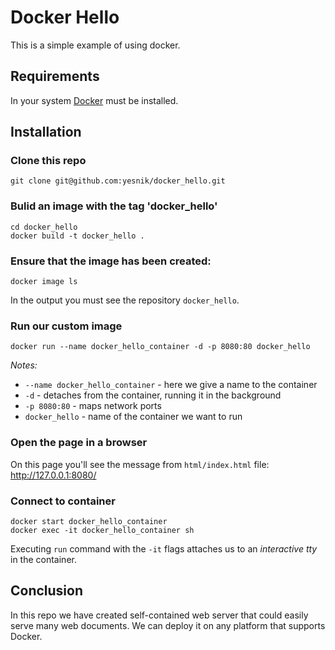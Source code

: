 # Docker Hello

This is a simple example of using docker.

## Requirements

In your system [Docker](https://www.docker.com/) must be installed.

## Installation

### Clone this repo

```
git clone git@github.com:yesnik/docker_hello.git
```

### Bulid an image with the tag 'docker_hello'

```
cd docker_hello
docker build -t docker_hello .
```

### Ensure that the image has been created:

```
docker image ls
```

In the output you must see the repository `docker_hello`.

### Run our custom image

```
docker run --name docker_hello_container -d -p 8080:80 docker_hello
```

*Notes:*
- `--name docker_hello_container` - here we give a name to the container
- `-d` - detaches from the container, running it in the background
- `-p 8080:80` - maps network ports
- `docker_hello` - name of the container we want to run

### Open the page in a browser

On this page you'll see the message from `html/index.html` file: http://127.0.0.1:8080/


### Connect to container

```
docker start docker_hello_container
docker exec -it docker_hello_container sh
```

Executing `run` command with the `-it` flags attaches us to an *interactive tty* in the container.

## Conclusion

In this repo we have created self-contained web server that could easily serve many web documents. We can deploy it on any platform that supports Docker.
